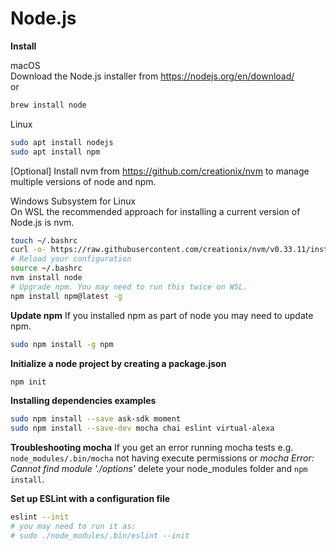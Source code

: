 # Node.js

**Install**

macOS  
Download the Node.js installer from https://nodejs.org/en/download/  
or
```zsh
brew install node
```

Linux  
```zsh
sudo apt install nodejs
sudo apt install npm
```

[Optional] Install nvm from https://github.com/creationix/nvm to manage multiple versions of node and npm.  

Windows Subsystem for Linux  
On WSL the recommended approach for installing a current version of Node.js is nvm.
```zsh
touch ~/.bashrc
curl -o- https://raw.githubusercontent.com/creationix/nvm/v0.33.11/install.sh | bash
# Reload your configuration
source ~/.bashrc
nvm install node
# Upgrade npm. You may need to run this twice on WSL.
npm install npm@latest -g
```

**Update npm**
If you installed npm as part of node you may need to update npm.
```zsh
sudo npm install -g npm
```

**Initialize a node project by creating a package.json**
```zsh
npm init
```

**Installing dependencies examples**
```zsh
sudo npm install --save ask-sdk moment
sudo npm install --save-dev mocha chai eslint virtual-alexa
```
**Troubleshooting mocha**
If you get an error running mocha tests e.g. `node_modules/.bin/mocha` not having execute permissions or *mocha Error: Cannot find module './options'* delete your node_modules folder and `npm install`.

**Set up ESLint with a configuration file**
```zsh
eslint --init
# you may need to run it as:
# sudo ./node_modules/.bin/eslint --init
```